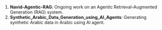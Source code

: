 1. **Navid-Agentic-RAG**: Ongoing work on an Agentic Retrieval-Augmented Generation (RAG) system.  
2. **Synthetic_Arabic_Data_Generation_using_AI_Agents**: Generating synthetic Arabic data in Arabic using AI agent.
